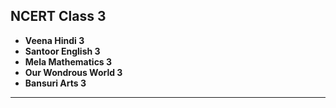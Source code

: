 ## NCERT Class 3

- **Veena Hindi 3** 
- **Santoor English 3**
- **Mela Mathematics 3**
- **Our Wondrous World 3**
- **Bansuri Arts 3**

---
